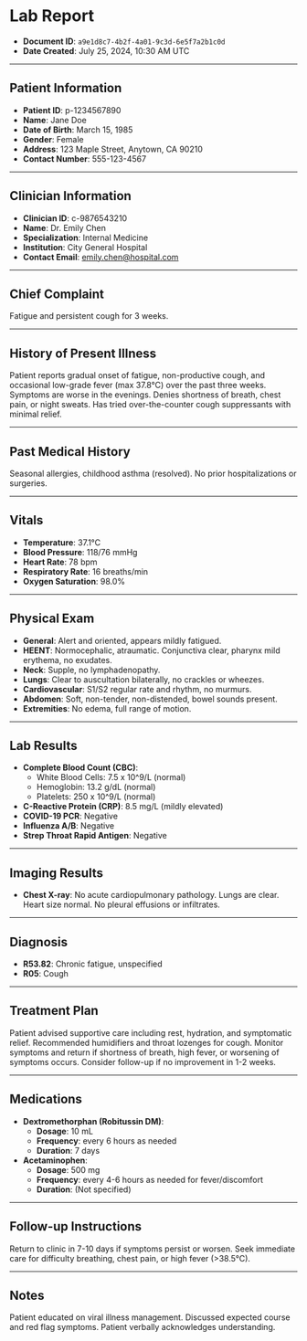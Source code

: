 # Lab Report

*   **Document ID**: `a9e1d8c7-4b2f-4a01-9c3d-6e5f7a2b1c0d`
*   **Date Created**: July 25, 2024, 10:30 AM UTC

---

## Patient Information

*   **Patient ID**: p-1234567890
*   **Name**: Jane Doe
*   **Date of Birth**: March 15, 1985
*   **Gender**: Female
*   **Address**: 123 Maple Street, Anytown, CA 90210
*   **Contact Number**: 555-123-4567

---

## Clinician Information

*   **Clinician ID**: c-9876543210
*   **Name**: Dr. Emily Chen
*   **Specialization**: Internal Medicine
*   **Institution**: City General Hospital
*   **Contact Email**: emily.chen@hospital.com

---

## Chief Complaint

Fatigue and persistent cough for 3 weeks.

---

## History of Present Illness

Patient reports gradual onset of fatigue, non-productive cough, and occasional low-grade fever (max 37.8°C) over the past three weeks. Symptoms are worse in the evenings. Denies shortness of breath, chest pain, or night sweats. Has tried over-the-counter cough suppressants with minimal relief.

---

## Past Medical History

Seasonal allergies, childhood asthma (resolved). No prior hospitalizations or surgeries.

---

## Vitals

*   **Temperature**: 37.1°C
*   **Blood Pressure**: 118/76 mmHg
*   **Heart Rate**: 78 bpm
*   **Respiratory Rate**: 16 breaths/min
*   **Oxygen Saturation**: 98.0%

---

## Physical Exam

*   **General**: Alert and oriented, appears mildly fatigued.
*   **HEENT**: Normocephalic, atraumatic. Conjunctiva clear, pharynx mild erythema, no exudates.
*   **Neck**: Supple, no lymphadenopathy.
*   **Lungs**: Clear to auscultation bilaterally, no crackles or wheezes.
*   **Cardiovascular**: S1/S2 regular rate and rhythm, no murmurs.
*   **Abdomen**: Soft, non-tender, non-distended, bowel sounds present.
*   **Extremities**: No edema, full range of motion.

---

## Lab Results

*   **Complete Blood Count (CBC)**:
    *   White Blood Cells: 7.5 x 10^9/L (normal)
    *   Hemoglobin: 13.2 g/dL (normal)
    *   Platelets: 250 x 10^9/L (normal)
*   **C-Reactive Protein (CRP)**: 8.5 mg/L (mildly elevated)
*   **COVID-19 PCR**: Negative
*   **Influenza A/B**: Negative
*   **Strep Throat Rapid Antigen**: Negative

---

## Imaging Results

*   **Chest X-ray**: No acute cardiopulmonary pathology. Lungs are clear. Heart size normal. No pleural effusions or infiltrates.

---

## Diagnosis

*   **R53.82**: Chronic fatigue, unspecified
*   **R05**: Cough

---

## Treatment Plan

Patient advised supportive care including rest, hydration, and symptomatic relief. Recommended humidifiers and throat lozenges for cough. Monitor symptoms and return if shortness of breath, high fever, or worsening of symptoms occurs. Consider follow-up if no improvement in 1-2 weeks.

---

## Medications

*   **Dextromethorphan (Robitussin DM)**:
    *   **Dosage**: 10 mL
    *   **Frequency**: every 6 hours as needed
    *   **Duration**: 7 days
*   **Acetaminophen**:
    *   **Dosage**: 500 mg
    *   **Frequency**: every 4-6 hours as needed for fever/discomfort
    *   **Duration**: (Not specified)

---

## Follow-up Instructions

Return to clinic in 7-10 days if symptoms persist or worsen. Seek immediate care for difficulty breathing, chest pain, or high fever (>38.5°C).

---

## Notes

Patient educated on viral illness management. Discussed expected course and red flag symptoms. Patient verbally acknowledges understanding.